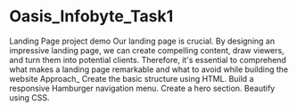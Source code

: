 # Oasis_Infobyte_Task1
Landing Page project demo
Our landing page is crucial. By designing an impressive landing page, we can create compelling content, draw viewers, and turn them into potential clients. Therefore, it's essential to comprehend what makes a landing page remarkable and what to avoid while building the website
Approach_
Create the basic structure using HTML.
Build a responsive Hamburger navigation menu.
Create a hero section.
Beautify using CSS.
